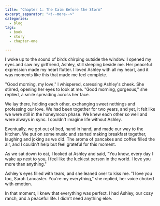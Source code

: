 ```yaml
---
title: "Chapter 1: The Calm Before the Storm"
excerpt_separator: "<!--more-->"
categories:
  - blog
tags:
  - book
  - story
  - chapter-one

---
```


I woke up to the sound of birds chirping outside the window. I opened my eyes and saw my girlfriend, Ashley, still sleeping beside me. Her peaceful expression made my heart flutter. I loved Ashley with all my heart, and it was moments like this that made me feel complete.

"Good morning, my love," I whispered, caressing Ashley's cheek. She stirred, opening her eyes to look at me. "Good morning, gorgeous," she replied, a smile spreading across her face.

We lay there, holding each other, exchanging sweet nothings and professing our love. We had been together for two years, and yet, it felt like we were still in the honeymoon phase. We knew each other so well and were always in sync. I couldn't imagine life without Ashley.

Eventually, we got out of bed, hand in hand, and made our way to the kitchen. We put on some music and started making breakfast together, laughing and joking as we did. The aroma of pancakes and coffee filled the air, and I couldn't help but feel grateful for this moment.

As we sat down to eat, I looked at Ashley and said, "You know, every day I wake up next to you, I feel like the luckiest person in the world. I love you more than anything."

Ashley's eyes filled with tears, and she leaned over to kiss me. "I love you too, Sarah Lancaster. You're my everything," she replied, her voice choked with emotion.

In that moment, I knew that everything was perfect. I had Ashley, our cozy ranch, and a peaceful life. I didn't need anything else.
